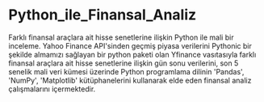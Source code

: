 # Python_ile_Finansal_Analiz
Farklı finansal araçlara ait hisse senetlerine ilişkin Python ile mali bir inceleme.
Yahoo Finance API'sinden geçmiş piyasa verilerini Pythonic bir şekilde almamızı sağlayan bir python paketi olan Yfinance vasıtasıyla farklı finansal araçlara ait hisse senetlerine ilişkin gün sonu verilerini, son 5 senelik mali veri kümesi üzerinde Python programlama dilinin 'Pandas', 'NumPy', 'Matplotlib' kütüphanelerini kullanarak elde eden finansal analiz çalışmalarını içermektedir.
